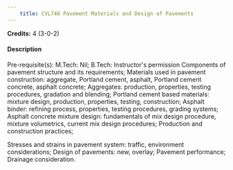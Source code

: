 ```yaml
---
    title: CVL740 Pavement Materials and Design of Pavements
---
```

**Credits:** 4 (3-0-2)



#### Description 
Pre-requisite(s): M.Tech: Nil; B.Tech: Instructor's permission Components of pavement structure and its requirements; Materials used in pavement construction: aggregate, Portland cement, asphalt, Portland cement concrete, asphalt concrete; Aggregates: production, properties, testing procedures, gradation and blending; Portland cement based materials: mixture design, production, properties, testing, construction; Asphalt binder: refining process, properties, testing procedures, grading systems; Asphalt concrete mixture design: fundamentals of mix design procedure, mixture volumetrics, current mix design procedures; Production and construction practices;

Stresses and strains in pavement system: traffic, environment considerations; Design of pavements: new, overlay; Pavement performance; Drainage consideration.